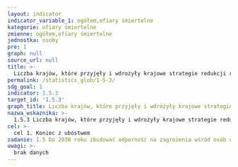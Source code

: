 ```yaml
---
layout: indicator
indicator_variable_1: ogółem,ofiary śmiertelne
kategorie: ofiary śmiertelne
zmienne: ogółem,ofiary śmiertelne
jednostka: osoby
pre: 1
graph: null
source_url: null
title: >-
  Liczba krajów, które przyjęły i wdrożyły krajowe strategie redukcji ryzyka klęsk żywiołowych zgodne z Ramowym Programem Działań na lata 2015-2030 z Sendai w sprawie ograniczania ryzyka katastrof
permalink: /statistics_glob/1-5-3/
sdg_goal: 1
indicator: 1.5.3
target_id: '1.5.3'
graph_title: Liczba krajów, które przyjęły i wdrożyły krajowe strategie redukcji ryzyka klęsk żywiołowych zgodne z Ramowym Programem Działań na lata 2015-2030 z Sendai w sprawie ograniczania ryzyka katastrof
nazwa_wskaznika: >-
  1.5.3 Liczba krajów, które przyjęły i wdrożyły krajowe strategie redukcji ryzyka klęsk żywiołowych zgodne z Ramowym Programem Działań na lata 2015-2030 z Sendai w sprawie ograniczania ryzyka katastrof
cel: >-
  cel 1. Koniec z ubóstwem
zadanie: 1.5 Do 2030 roku zbudować odporność na zagrożenia wśród osób ubogich i narażonych na zagrożenia, zmniejszyć ich podatność na zagrożenia i bezbronność wobec ekstremalnych zjawisk klimatycznych oraz innych wstrząsów gospodarczych, społecznych i środowiskowych, a także katastrof naturalnych
uwagi: >-
  brak danych
---
```

